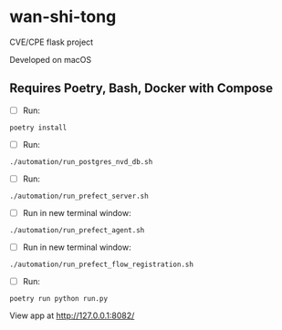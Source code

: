 # wan-shi-tong
CVE/CPE flask project

Developed on macOS
## Requires Poetry, Bash, Docker with Compose
* [ ] Run:
```shell
poetry install
```
* [ ] Run:
```shell
./automation/run_postgres_nvd_db.sh
```
* [ ] Run:
```shell
./automation/run_prefect_server.sh
```
* [ ] Run in new terminal window:
```shell
./automation/run_prefect_agent.sh
```
* [ ] Run in new terminal window:
```shell
./automation/run_prefect_flow_registration.sh
```
* [ ] Run:
```shell
poetry run python run.py
```

View app at http://127.0.0.1:8082/
